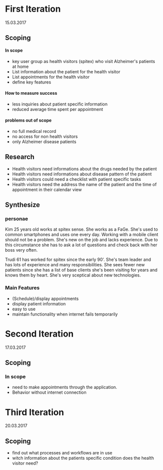 # First Iteration

15.03.2017

## Scoping

#### In scope
- key user group as health visitors (spitex) who visit Alzheimer's patients at home
- List information about the patient for the health visitor
- List appointments for the health visitor
- define key features


#### How to measure success
- less inquiries about patient specific information
- reduced average time spent per appointment

#### problems out of scope
- no full medical record
- no access for non health visitors
- only Alzheimer disease patients



## Research
- Health visitors need informations about the drugs needed by the patient
- Health visitors need informations about disease pattern of the patient
- Health visitors could need a checklist with patient specific tasks
- Health visitors need the address the name of the patient and the time of appointment in their calendar view



## Synthesize
### personae
Kim 25 years old works at spitex sense. She works as a FaGe. She's used to common smartphones and uses one every day. Working with a mobile client should not be a problem. She's new on the job and lacks experience. Due to this circumstance she has to ask a lot of questions and check back with her boss very often.

Trudi 61 has worked for spitex since the early 90'. She's team leader and has lots of experience and many responsibilities. She sees fewer new patients since she has a list of base clients she's been visiting for years and knows them by heart. She's very sceptical about new technologies.

### Main Features
- (Schedule)/display appointments
- display patient information
- easy to use
- maintain functionality when internet fails temporarily

# Second Iteration

 17.03.2017

## Scoping

### In scope
- need to make appointments through the application.
- Behavior without internet connection

# Third Iteration

20.03.2017

## Scoping

- find out what processes and workflows are in use
- witch information about the patients specific condition does the health visitor need?
